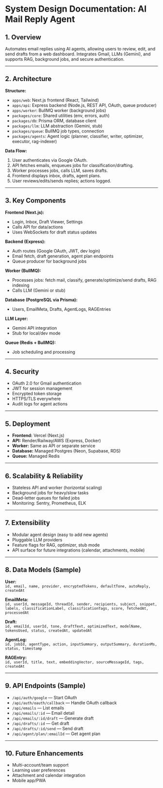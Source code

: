 # System Design Documentation: AI Mail Reply Agent

## 1. Overview
Automates email replies using AI agents, allowing users to review, edit, and send drafts from a web dashboard. Integrates Gmail, LLMs (Gemini), and supports RAG, background jobs, and secure authentication.

---

## 2. Architecture

**Structure:**
- `apps/web`: Next.js frontend (React, Tailwind)
- `apps/api`: Express backend (Node.js, REST API, OAuth, queue producer)
- `apps/worker`: BullMQ worker (background jobs)
- `packages/core`: Shared utilities (env, errors, auth)
- `packages/db`: Prisma ORM, database client
- `packages/llm`: LLM abstraction (Gemini, stub)
- `packages/queue`: BullMQ job types, connection
- `packages/agents`: Agent logic (planner, classifier, writer, optimizer, executor, rag-indexer)

**Data Flow:**
1. User authenticates via Google OAuth.
2. API fetches emails, enqueues jobs for classification/drafting.
3. Worker processes jobs, calls LLM, saves drafts.
4. Frontend displays inbox, drafts, agent plans.
5. User reviews/edits/sends replies; actions logged.

---

## 3. Key Components

**Frontend (Next.js):**
- Login, Inbox, Draft Viewer, Settings
- Calls API for data/actions
- Uses WebSockets for draft status updates

**Backend (Express):**
- Auth routes (Google OAuth, JWT, dev login)
- Email fetch, draft generation, agent plan endpoints
- Queue producer for background jobs

**Worker (BullMQ):**
- Processes jobs: fetch mail, classify, generate/optimize/send drafts, RAG indexing
- Calls LLM (Gemini or stub)

**Database (PostgreSQL via Prisma):**
- Users, EmailMeta, Drafts, AgentLogs, RAGEntries

**LLM Layer:**
- Gemini API integration
- Stub for local/dev mode

**Queue (Redis + BullMQ):**
- Job scheduling and processing

---

## 4. Security
- OAuth 2.0 for Gmail authentication
- JWT for session management
- Encrypted token storage
- HTTPS/TLS everywhere
- Audit logs for agent actions

---

## 5. Deployment
- **Frontend:** Vercel (Next.js)
- **API:** Render/Railway/AWS (Express, Docker)
- **Worker:** Same as API or separate service
- **Database:** Managed Postgres (Neon, Supabase, RDS)
- **Queue:** Managed Redis

---

## 6. Scalability & Reliability
- Stateless API and worker (horizontal scaling)
- Background jobs for heavy/slow tasks
- Dead-letter queues for failed jobs
- Monitoring: Sentry, Prometheus, ELK

---

## 7. Extensibility
- Modular agent design (easy to add new agents)
- Pluggable LLM providers
- Feature flags for RAG, optimizer, stub mode
- API surface for future integrations (calendar, attachments, mobile)

---

## 8. Data Models (Sample)

**User:**  
`id, email, name, provider, encryptedTokens, defaultTone, autoReply, createdAt`

**EmailMeta:**  
`id, userId, messageId, threadId, sender, recipients, subject, snippet, labels, classificationLabel, classificationTags, score, fetchedAt, processedAt`

**Draft:**  
`id, emailId, userId, tone, draftText, optimizedText, modelName, tokensUsed, status, createdAt, updatedAt`

**AgentLog:**  
`id, jobId, agentType, action, inputSummary, outputSummary, durationMs, status, timestamp`

**RAGEntry:**  
`id, userId, title, text, embeddingVector, sourceMessageId, tags, createdAt`

---

## 9. API Endpoints (Sample)
- `/api/auth/google` — Start OAuth
- `/api/auth/oauth/callback` — Handle OAuth callback
- `/api/emails` — List emails
- `/api/emails/:id` — Email detail
- `/api/emails/:id/draft` — Generate draft
- `/api/drafts/:id` — Get draft
- `/api/drafts/:id/send` — Send draft
- `/api/agent/plan/:emailId` — Get agent plan

---

## 10. Future Enhancements
- Multi-account/team support
- Learning user preferences
- Attachment and calendar integration
- Mobile app/PWA
